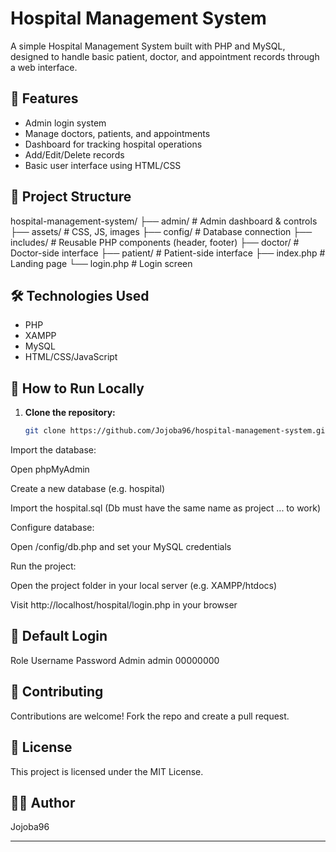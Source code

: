 # Hospital Management System

A simple Hospital Management System built with PHP and MySQL, designed to handle basic patient, doctor, and appointment records through a web interface.

## 🏥 Features

- Admin login system
- Manage doctors, patients, and appointments
- Dashboard for tracking hospital operations
- Add/Edit/Delete records
- Basic user interface using HTML/CSS

## 📂 Project Structure

hospital-management-system/
├── admin/ # Admin dashboard & controls
├── assets/ # CSS, JS, images
├── config/ # Database connection
├── includes/ # Reusable PHP components (header, footer)
├── doctor/ # Doctor-side interface
├── patient/ # Patient-side interface
├── index.php # Landing page
└── login.php # Login screen

## 🛠️ Technologies Used

- PHP
- XAMPP 
- MySQL
- HTML/CSS/JavaScript

## 🚀 How to Run Locally

1. **Clone the repository:**

   ```bash
   git clone https://github.com/Jojoba96/hospital-management-system.git
Import the database:

Open phpMyAdmin

Create a new database (e.g. hospital)

Import the hospital.sql (Db must have the same name as project ... to work)

Configure database:

Open /config/db.php and set your MySQL credentials

Run the project:

Open the project folder in your local server (e.g. XAMPP/htdocs)

Visit http://localhost/hospital/login.php in your browser

## 🔐 Default Login

Role	Username	Password
Admin	admin	00000000

## 🤝 Contributing
Contributions are welcome! Fork the repo and create a pull request.

## 📄 License
This project is licensed under the MIT License.

## 👨‍💻 Author
Jojoba96


---




